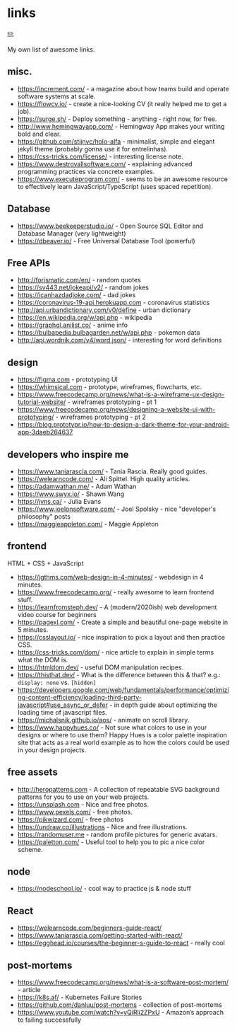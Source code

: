 # links
[✏️](https://github.com/meleu/my-notes/edit/master/links.md)

My own list of awesome links.


## misc.

- <https://increment.com/> - a magazine about how teams build and operate software systems at scale.
- <https://flowcv.io/> - create a nice-looking CV (it really helped me to get a job).
- <https://surge.sh/> - Deploy something - anything - right now, for free.
- <http://www.hemingwayapp.com/> - Hemingway App makes your writing bold and clear.
- <https://github.com/stijnvc/holo-alfa> - minimalist, simple and elegant jekyll theme (probably gonna use it for entrelinhas).
- <https://css-tricks.com/license/> - interesting license note.
- <https://www.destroyallsoftware.com/> - explaining advanced programming practices via concrete examples.
- <https://www.executeprogram.com/> - seems to be an awesome resource to effectively learn JavaScript/TypeScript (uses spaced repetition).


## Database

- <https://www.beekeeperstudio.io/> - Open Source SQL Editor and Database Manager (very lightweight)
- <https://dbeaver.io/> - Free Universal Database Tool (powerful)


## Free APIs

- <http://forismatic.com/en/> - random quotes
- <https://sv443.net/jokeapi/v2/> - random jokes
- <https://icanhazdadjoke.com/> - dad jokes
- <https://coronavirus-19-api.herokuapp.com> - coronavirus statistics
- <http://api.urbandictionary.com/v0/define> - urban dictionary
- <https://en.wikipedia.org/w/api.php> - wikipedia
- <https://graphql.anilist.co/> - anime info
- <https://bulbapedia.bulbagarden.net/w/api.php> - pokemon data
- <http://api.wordnik.com/v4/word.json/> - interesting for word definitions


## design

- <https://figma.com> - prototyping UI
- <https://whimsical.com> - prototype, wireframes, flowcharts, etc.
- <https://www.freecodecamp.org/news/what-is-a-wireframe-ux-design-tutorial-website/> - wireframes prototyping - pt 1
- <https://www.freecodecamp.org/news/designing-a-website-ui-with-prototyping/> - wireframes prototyping - pt 2
- <https://blog.prototypr.io/how-to-design-a-dark-theme-for-your-android-app-3daeb264637>


## developers who inspire me

- <https://www.taniarascia.com/> - Tania Rascia. Really good guides.
- <https://welearncode.com/> - Ali Spittel. High quality articles.
- <https://adamwathan.me/> - Adam Wathan
- <https://www.swyx.io/> - Shawn Wang
- <https://jvns.ca/> - Julia Evans
- <https://www.joelonsoftware.com/> - Joel Spolsky - nice "developer's philosophy" posts
- <https://maggieappleton.com/> - Maggie Appleton



## frontend

HTML + CSS + JavaScript

- <https://jgthms.com/web-design-in-4-minutes/> - webdesign in 4 minutes.
- <https://www.freecodecamp.org/> - really awesome to learn frontend stuff.
- <https://learnfromsteph.dev/> - A (modern/2020ish) web development video course for beginners 
- <https://pagexl.com/> - Create a simple and beautiful one-page website in 5 minutes.
- <https://csslayout.io/> - nice inspiration to pick a layout and then practice CSS.
- <https://css-tricks.com/dom/> - nice article to explain in simple terms what the DOM is.
- <https://htmldom.dev/> - useful DOM manipulation recipes.
- <https://thisthat.dev/> - What is the difference between this & that? e.g.: `display: none` vs. `[hidden]`
- <https://developers.google.com/web/fundamentals/performance/optimizing-content-efficiency/loading-third-party-javascript#use_async_or_defer> - in depth guide about optimizing the loading time of javascript files.
- <https://michalsnik.github.io/aos/> - animate on scroll library.
- <https://www.happyhues.co/> - Not sure what colors to use in your designs or where to use them? Happy Hues is a color palette inspiration site that acts as a real world example as to how the colors could be used in your design projects.


## free assets

- <http://heropatterns.com> - A collection of repeatable SVG background patterns for you to use on your web projects.
- <https://unsplash.com> - Nice and free photos.
- <https://www.pexels.com/> - free photos.
- <https://pikwizard.com/> - free photos
- <https://undraw.co/illustrations> - Nice and free illustrations.
- <https://randomuser.me> - random profile pictures for generic avatars.
- <https://paletton.com/> - Useful tool to help you to pic a nice color scheme.


## node

- <https://nodeschool.io/> - cool way to practice js & node stuff


## React

- <https://welearncode.com/beginners-guide-react/>
- <https://www.taniarascia.com/getting-started-with-react/>
- <https://egghead.io/courses/the-beginner-s-guide-to-react> - really cool



## post-mortems

- <https://www.freecodecamp.org/news/what-is-a-software-post-mortem/> - article
- <https://k8s.af/> - Kubernetes Failure Stories
- <https://github.com/danluu/post-mortems> - collection of post-mortems
- <https://www.youtube.com/watch?v=yQiRli2ZPxU> - Amazon’s approach to failing successfully

